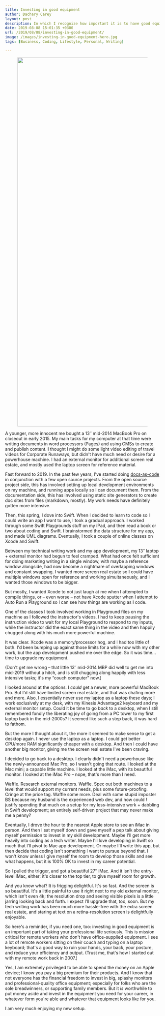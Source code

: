 ```yaml
---
title: Investing in good equipment
author: Dachary Carey
layout: post
description: In which I recognize how important it is to have good equipment, and do something about it.
date: 2019-08-08 15:01:35 +0300
url: /2019/08/08/investing-in-good-equipment/
image: /images/investing-in-good-equipment-hero.jpg
tags: [Business, Coding, Lifestyle, Personal, Writing]

---
```

<figure class="wp-block-image"><img decoding="async" loading="lazy" width="1083" height="1200" src="https://dacharycarey.com/wp-content/uploads/2019/08/new-equipment_before_after-1083x1200.jpg" alt="" class="wp-image-360" srcset="https://dacharycarey.com/wp-content/uploads/2019/08/new-equipment_before_after-1083x1200.jpg 1083w, https://dacharycarey.com/wp-content/uploads/2019/08/new-equipment_before_after-271x300.jpg 271w, https://dacharycarey.com/wp-content/uploads/2019/08/new-equipment_before_after-768x851.jpg 768w, https://dacharycarey.com/wp-content/uploads/2019/08/new-equipment_before_after.jpg 1494w" sizes="(max-width: 1083px) 100vw, 1083px" /></figure> 

A younger, more innocent me bought a 13&#8243; mid-2014 MacBook Pro on closeout in early 2015. My main tasks for my computer at that time were writing documents in word processors (Pages) and using CMSs to create and publish content. I thought I might do some light video editing of travel videos for Corporate Runaways, but didn't have much need or desire for a powerhouse machine. I had an external monitor for additional screen real estate, and mostly used the laptop screen for reference material.

Fast forward to 2019. In the past few years, I've started doing [docs-as-code][1] in conjunction with a few open source projects. From the open source project side, this has involved setting up local development environments on my machine, and running apps locally so I can document them. From the documentation side, this has involved using static site generators to create doc sites from files (markdown, mostly). My work needs have definitely gotten more intensive.

Then, this spring, I dove into Swift. When I decided to learn to code so I could write an app I want to use, I took a gradual approach. I worked through some Swift Playgrounds stuff on my iPad, and then read a book or two about coding and Swift. I brainstormed the data structure for my app, and made UML diagrams. Eventually, I took a couple of online classes on Xcode and Swift.

Between my technical writing work and my app development, my 13&#8243; laptop + external monitor had begun to feel cramped. What had once felt sufficient for doing marketing writing in a single window, with maybe a reference window alongside, had now become a nightmare of overlapping windows and constant swapping. I wanted more screen real estate so I could have multiple windows open for reference and working simultaneously, and I wanted those windows to be bigger. 

But mostly, I wanted Xcode to not just laugh at me when I attempted to compile things, or &#8211; even worse &#8211; not have Xcode sputter when I attempt to Auto Run a Playground so I can see how things are working as I code. 

One of the classes I took involved working in Playground files on my machine as I followed the instructor's videos. I had to keep pausing the instruction video to wait for my local Playground to respond to my inputs, while the instructor did the exact same thing in the video and then happily chugged along with his much more powerful machine.

It was clear. Xcode was a memory/processor hog, and I had too little of both. I'd been bumping up against those limits for a while now with my other work, but the app development pushed me over the edge. So it was time&#8230; time to upgrade my equipment.

(Don't get me wrong &#8211; that little 13&#8243; mid-2014 MBP did well to get me into mid-2019 without a hitch, and is still chugging along happily with less intensive tasks; it's my &#8220;couch computer&#8221; now.)

I looked around at the options. I _could_ get a newer, more powerful MacBook Pro. But I'd still have limited screen real estate, and that was chafing more and more. Also, I essentially never use my laptop as a laptop these days; I work exclusively at my desk, with my Kinesis Advantage2 keyboard and my external monitor setup. Could it be time to go _back_ to a desktop, when I still remembered fondly the liberating joy of going from a PC tower to my first laptop back in the mid-2000s? It seemed like such a step back, it was hard to fathom. 

But the more I thought about it, the more it seemed to make sense to get a desktop again. I never use the laptop as a laptop. I could get better CPU/more RAM significantly cheaper with a desktop. And then I could have another big monitor, giving me the screen real estate I've been craving.

I decided to go back to a desktop. I clearly didn't need a powerhouse like the newly-announced Mac Pro, so I wasn't going that route. I looked at the Mac mini; a capable little machine. I looked at the iMac, with its beautiful monitor. I looked at the iMac Pro &#8211; nope, that's more than I need. 

Waffle. Research external monitors. Waffle. Spec out both machines to a level that would support my current needs, plus some future-proofing. Cringe at the price tag. Waffle some more. Deal with some stupid imposter BS because my husband is the experienced web dev, and how could _I_ justify spending that much on a setup for my less-intensive work + dabbling in Swift development; an entirely self-driven project that may never make me a penny?

Eventually, I drove the hour to the nearest Apple store to see an iMac in person. And then I sat myself down and gave myself a pep talk about giving myself permission to invest in my skill development. Maybe I'll get more heavily into coding as a tech writer. Maybe I'll love developing in Swift so much that I'll pivot to Mac app development. Or maybe I'll write this app, but then decide that coding isn't something I want to pursue beyond that. I won't know unless I give myself the room to develop those skills and see what happens, but it is 100% OK to invest in my career potential. 

So I pulled the trigger, and got a beautiful 27&#8243; iMac. And it isn't the entry-level iMac, either; it's closer to the top tier, to give myself room for growth.

And you know what? It is frigging delightful. It's so fast. And the screen is so beautiful. It's a little painful to use it right next to my old external monitor, which isn't even 4k; the resolution drop and seeing visible pixels is a little jarring looking back and forth. I expect I'll upgrade that, too, soon. But my tech writing work has been much more hassle-free with the extra screen real estate, and staring at text on a retina-resolution screen is delightfully enjoyable.

So here's a reminder, if you need one, too: investing in good equipment is an important part of taking your professional life seriously. This is mission critical for remote workers who don't have office-supplied equipment. I see a lot of remote workers sitting on their couch and typing on a laptop keyboard; that's a good way to ruin your hands, your back, your posture, and reduce your efficiency and output. (Trust me, that's how I started out with my remote work back in 2007.)

Yes, I am extremely privileged to be able to spend the money on an Apple device; I know you pay a big premium for their products. And I know that not everyone has the financial freedom to invest in big, splashy monitors and professional-quality office equipment; especially for folks who are the sole breadwinners, or supporting family members. But it _is_ worthwhile to put money aside and invest in the equipment you need for your career, in whatever form you're able and whatever that equipment looks like for you.

I am very much enjoying my new setup.

 [1]: https://www.writethedocs.org/guide/docs-as-code/